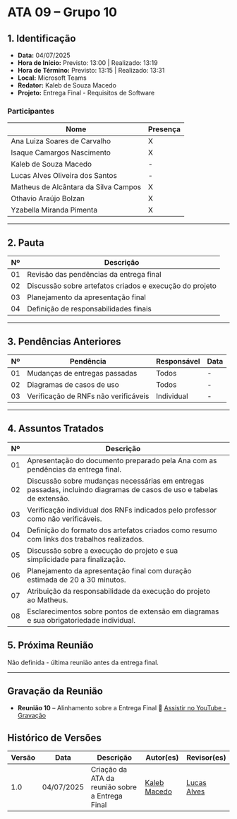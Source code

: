 # ATA 09 – Grupo 10

## 1. Identificação

-   **Data:** 04/07/2025
-   **Hora de Início:** Previsto: 13:00 | Realizado: 13:19
-   **Hora de Término:** Previsto: 13:15 | Realizado: 13:31
-   **Local:** Microsoft Teams
-   **Redator:** Kaleb de Souza Macedo
-   **Projeto:** Entrega Final - Requisitos de Software

### Participantes

| Nome                                     | Presença |
|------------------------------------------|----------|
| Ana Luiza Soares de Carvalho             | X        |
| Isaque Camargos Nascimento               | X        |
| Kaleb de Souza Macedo                    | -        |
| Lucas Alves Oliveira dos Santos          | -        |
| Matheus de Alcântara da Silva Campos     | X        |
| Othavio Araújo Bolzan                    | X        |
| Yzabella Miranda Pimenta                 | X        |

---

## 2. Pauta

| Nº  | Descrição                                              |
|-----|--------------------------------------------------------|
| 01  | Revisão das pendências da entrega final               |
| 02  | Discussão sobre artefatos criados e execução do projeto |
| 03  | Planejamento da apresentação final                     |
| 04  | Definição de responsabilidades finais                 |

---

## 3. Pendências Anteriores

| Nº  | Pendência                                     | Responsável | Data |
|-----|-----------------------------------------------|-------------|------|
| 01  | Mudanças de entregas passadas                 | Todos       | -    |
| 02  | Diagramas de casos de uso                     | Todos       | -    |
| 03  | Verificação de RNFs não verificáveis         | Individual  | -    |

---

## 4. Assuntos Tratados

| Nº  | Descrição                                                                                                                     |          |
|-----|-------------------------------------------------------------------------------------------------------------------------------|--------------|
| 01  | Apresentação do documento preparado pela Ana com as pendências da entrega final.                                             | 
| 02  | Discussão sobre mudanças necessárias em entregas passadas, incluindo diagramas de casos de uso e tabelas de extensão.       | 
| 03  | Verificação individual dos RNFs indicados pelo professor como não verificáveis.                                              | 
| 04  | Definição do formato dos artefatos criados como resumo com links dos trabalhos realizados.                                   | 
| 05  | Discussão sobre a execução do projeto e sua simplicidade para finalização.                                                   | 
| 06  | Planejamento da apresentação final com duração estimada de 20 a 30 minutos.                                                  | 
| 07  | Atribuição da responsabilidade da execução do projeto ao Matheus.                                                            | 
| 08  | Esclarecimentos sobre pontos de extensão em diagramas e sua obrigatoriedade individual.                                      | 

## 5. Próxima Reunião

Não definida - última reunião antes da entrega final.

---

## Gravação da Reunião

- **Reunião 10** – Alinhamento sobre a Entrega Final
  🔗 [Assistir no YouTube - Gravação](https://www.youtube.com/watch?v=LudFguVtv6U)

## Histórico de Versões

| Versão | Data       | Descrição                                    | Autor(es)                                          | Revisor(es)                                    |
|--------|------------|----------------------------------------------|----------------------------------------------------|------------------------------------------------|
| 1.0    | 04/07/2025 | Criação da ATA da reunião sobre a Entrega Final | [Kaleb Macedo](https://github.com/kalebmacedo) | [Lucas Alves](https://github.com/LucasAlves71) |
